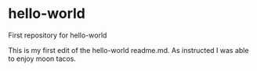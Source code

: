 # hello-world
First repository for hello-world

This is my first edit of the hello-world readme.md.
As instructed I was able to enjoy moon tacos.
